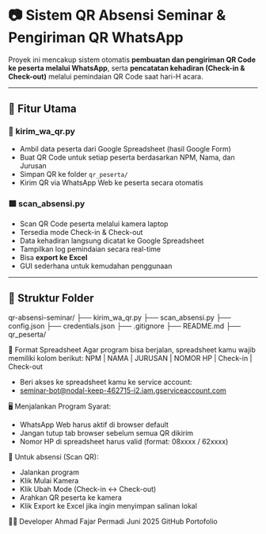# 📷 Sistem QR Absensi Seminar & Pengiriman QR WhatsApp

Proyek ini mencakup sistem otomatis **pembuatan dan pengiriman QR Code ke peserta melalui WhatsApp**, serta **pencatatan kehadiran (Check-in & Check-out)** melalui pemindaian QR Code saat hari-H acara.

---

## 📌 Fitur Utama

### 🧾 kirim_wa_qr.py
- Ambil data peserta dari Google Spreadsheet (hasil Google Form)
- Buat QR Code untuk setiap peserta berdasarkan NPM, Nama, dan Jurusan
- Simpan QR ke folder `qr_peserta/`
- Kirim QR via WhatsApp Web ke peserta secara otomatis

### 🟩 scan_absensi.py
- Scan QR Code peserta melalui kamera laptop
- Tersedia mode Check-in & Check-out
- Data kehadiran langsung dicatat ke Google Spreadsheet
- Tampilkan log pemindaian secara real-time
- Bisa **export ke Excel**
- GUI sederhana untuk kemudahan penggunaan

---

## 📁 Struktur Folder
qr-absensi-seminar/
├── kirim_wa_qr.py
├── scan_absensi.py
├── config.json
├── credentials.json
├── .gitignore
├── README.md
├── qr_peserta/

📄 Format Spreadsheet
Agar program bisa berjalan, spreadsheet kamu wajib memiliki kolom berikut:
  NPM | NAMA | JURUSAN | NOMOR HP | Check-in | Check-out
-  Beri akses ke spreadsheet kamu ke service account:
-  seminar-bot@nodal-keep-462715-i2.iam.gserviceaccount.com

🖥️ Menjalankan Program
Syarat:
-  WhatsApp Web harus aktif di browser default
-  Jangan tutup tab browser sebelum semua QR dikirim
-  Nomor HP di spreadsheet harus valid (format: 08xxxx / 62xxxx)

📌 Untuk absensi (Scan QR):
-  Jalankan program
-  Klik Mulai Kamera
-  Klik Ubah Mode (Check-in ↔ Check-out)
-  Arahkan QR peserta ke kamera
-  Klik Export ke Excel jika ingin menyimpan salinan lokal


🧑‍💻 Developer
Ahmad Fajar Permadi
Juni 2025
GitHub Portofolio



